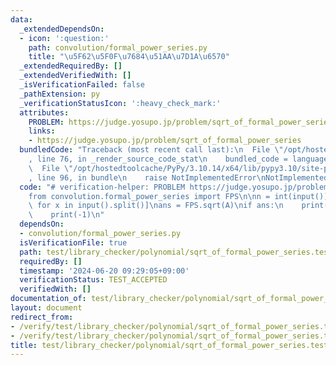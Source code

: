 ```yaml
---
data:
  _extendedDependsOn:
  - icon: ':question:'
    path: convolution/formal_power_series.py
    title: "\u5F62\u5F0F\u7684\u51AA\u7D1A\u6570"
  _extendedRequiredBy: []
  _extendedVerifiedWith: []
  _isVerificationFailed: false
  _pathExtension: py
  _verificationStatusIcon: ':heavy_check_mark:'
  attributes:
    PROBLEM: https://judge.yosupo.jp/problem/sqrt_of_formal_power_series
    links:
    - https://judge.yosupo.jp/problem/sqrt_of_formal_power_series
  bundledCode: "Traceback (most recent call last):\n  File \"/opt/hostedtoolcache/PyPy/3.10.14/x64/lib/pypy3.10/site-packages/onlinejudge_verify/documentation/build.py\"\
    , line 76, in _render_source_code_stat\n    bundled_code = language.bundle(\n\
    \  File \"/opt/hostedtoolcache/PyPy/3.10.14/x64/lib/pypy3.10/site-packages/onlinejudge_verify/languages/python.py\"\
    , line 96, in bundle\n    raise NotImplementedError\nNotImplementedError\n"
  code: "# verification-helper: PROBLEM https://judge.yosupo.jp/problem/sqrt_of_formal_power_series\n\
    from convolution.formal_power_series import FPS\n\nn = int(input())\nA = [int(x)\
    \ for x in input().split()]\nans = FPS.sqrt(A)\nif ans:\n    print(*ans)\nelse:\n\
    \    print(-1)\n"
  dependsOn:
  - convolution/formal_power_series.py
  isVerificationFile: true
  path: test/library_checker/polynomial/sqrt_of_formal_power_series.test.py
  requiredBy: []
  timestamp: '2024-06-20 09:29:05+09:00'
  verificationStatus: TEST_ACCEPTED
  verifiedWith: []
documentation_of: test/library_checker/polynomial/sqrt_of_formal_power_series.test.py
layout: document
redirect_from:
- /verify/test/library_checker/polynomial/sqrt_of_formal_power_series.test.py
- /verify/test/library_checker/polynomial/sqrt_of_formal_power_series.test.py.html
title: test/library_checker/polynomial/sqrt_of_formal_power_series.test.py
---
```

